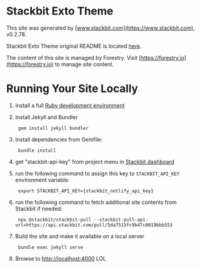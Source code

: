 # Stackbit Exto Theme

This site was generated by [www.stackbit.com](https://www.stackbit.com), v0.2.78.

Stackbit Exto Theme original README is located [here](./README.theme.md).

The content of this site is managed by Forestry. Visit [https://forestry.io](https://forestry.io) to manage site content.

# Running Your Site Locally

1. Install a full [Ruby development environment](https://jekyllrb.com/docs/installation/)

1. Install Jekyll and Bundler

        gem install jekyll bundler

1. Install dependencies from Gemfile:

        bundle install

1. get "stackbit-api-key" from project menu in [Stackbit dashboard](https://app.stackbit.com/dashboard)

1. run the following command to assign this key to `STACKBIT_API_KEY` environment variable:

        export STACKBIT_API_KEY={stackbit_netlify_api_key}

1. run the following command to fetch additional site contents from Stackbit if needed:

        npx @stackbit/stackbit-pull --stackbit-pull-api-url=https://api.stackbit.com/pull/5da7515fc9b47c0019bbb553

1. Build the site and make it available on a local server

        bundle exec jekyll serve

1. Browse to [http://localhost:4000](http://localhost:4000)  LOL
